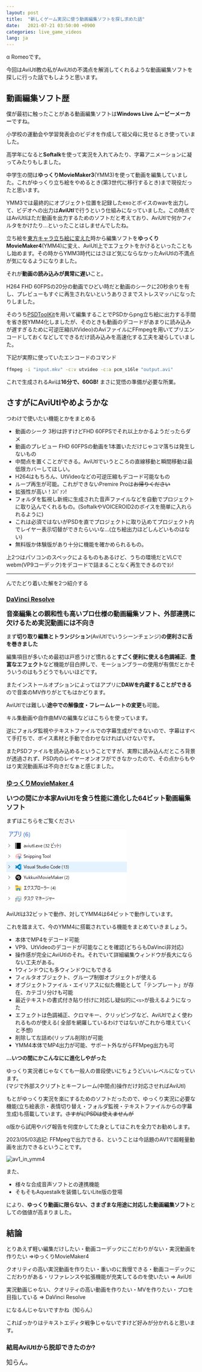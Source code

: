 ```yaml
---
layout: post
title:  "新しくゲーム実況に使う動画編集ソフトを探し求めた話"
date:   2021-07-21 03:50:00 +0900
categories: live_game_videos
lang: ja
---
```


α Romeoです。

今回はAviUtl教の私がAviUtlの不満点を解消してくれるような動画編集ソフトを探しに行った話でもしようと思います。

## 動画編集ソフト歴

僕が最初に触ったことがある動画編集ソフトは**Windows Live ムービーメーカー**ですね。

小学校の運動会や学習発表会のビデオを作成して祖父母に見せるとき使っていました。

高学年になると**Softalk**を使って実況を入れてみたり、字幕アニメーションに凝ってみたりもしました。

中学生の間は**ゆっくりMovieMaker3**(YMM3)を使って動画を編集していました。これがゆっくり立ち絵をやめるとき(第3世代に移行するとき)まで現役だったと思います。

YMM3では最終的にオブジェクト位置を記録したexoとボイスのwavを出力して、ビデオへの出力は**AviUtl**で行うという仕組みになっていました。この時点ではAviUtlはただ動画を出力するためのソフトだと考えており、AviUtlで何かフィルタをかけたり…といったことはしませんでしたね。

立ち絵を[東方キャラ立ち絵に変えた](/live_game_videos/2021/02/24/sozai.html)時から編集ソフトを**ゆっくりMovieMaker4**(YMM4)に変え、AviUtl上でエフェクトをかけるといったこともし始めます。その時からYMM3時代にはさほど気にならなかったAviUtlの不満点が気になるようになりました。

それが**動画の読み込みが異常に遅い**こと。

H264 FHD 60FPSの20分の動画でひどい時だと動画のシークに20秒余りを有し、プレビューもすぐに再生されないというありさまでストレスマッハになったりしました。

そのうち[PSDToolKit](https://github.com/oov/aviutl_psdtoolkit)を用いて編集することでPSDからpng立ち絵に出力する手間を省き脱YMM4化しましたが、そのときも動画のデコードがあまりに読み込みが遅すぎるために可逆圧縮(UtVideo)のAviファイルにFFmpegを用いてプリエンコードしておくなどしてできるだけ読み込みを高速化する工夫を凝らしていました。

下記が実際に使っていたエンコードのコマンド
```sh
ffmpeg -i "input.mkv" -c:v utvideo -c:a pcm_s16le "output.avi"
```
これで生成されるAviは**16分で、60GB!** まさに覚悟の準備が必要な所業。

## さすがにAviUtlやめようかな
つわけで使いたい機能とかをまとめる

- 動画のシーク 3秒は許すけどFHD 60FPSでそれ以上かかるようだったらダメ
- 動画のプレビュー FHD 60FPSの動画を1本置いただけじゃコマ落ちは発生しないもの
- 中間点を置くことができる。AviUtlでいうところの直線移動と瞬間移動は最低限カバーしてほしい。
- H264はもちろん、UtVideoなどの可逆圧縮もデコード可能なもの
- ループ再生が可能。これができないPremire Proは~~お帰りください~~
- 拡張性が高い！ｽﾊﾟｧﾝ!
- フォルダを監視し新規に生成された音声ファイルなどを自動でプロジェクトに取り込んでくれるもの。(SoftalkやVOICEROID2のボイスを簡単に入れられるように)
- これは必須ではないがPSDを直でプロジェクトに取り込めてプロジェクト内でレイヤー表示切替ができたらいいな…(立ち絵出力ほどしんどいものはない)
- 無料版か体験版があり十分に機能を確かめられるもの。

上2つはパソコンのスペックによるものもあるけど、うちの環境だとVLCでwebm(VP9コーデック)をデコードで詰まることなく再生できるのでﾖｼ!

---

んでたどり着いた解を2つ紹介する

### [DaVinci Resolve](https://www.blackmagicdesign.com/jp/products/davinciresolve/)

<big>**音楽編集との親和性も高いプロ仕様の動画編集ソフト、外部連携に欠けるため実況動画には不向き**</big>


まず**切り取り編集とトランジション**(AviUtlでいうシーンチェンジ)**の便利さに舌を巻きました**

編集項目が多いため最初は戸惑うけど慣れると**すごく便利に使える色調補正**、**豊富なエフェクト**など機能が目白押しで、モーションブラーの使用が有償だとかそういうのはもうどうでもいいほどです。

またインストールオプションによってはアプリに**DAWを内蔵することができる**ので音楽のMV作りがとてもはかどります。

AviUtlでは難しい**途中での解像度・フレームレートの変更**も可能。

キル集動画や自作曲MVの編集などはこちらを使っています。

逆にフォルダ監視やテキストファイルでの字幕生成ができないので、字幕はすべて手打ちで、ボイス素材と手動で合わせなければいけないです。

またPSDファイルを読み込めるということですが、実際に読み込んだところ背景が透過されず、PSD内のレイヤーオンオフができなかったので、その点からもやはり実況動画系は不向きだなぁと感じました。

### [ゆっくりMovieMaker 4](https://manjubox.net/ymm4/)

<big>**いつの間にか本家AviUtlを食う性能に進化した64ビット動画編集ソフト**</big>

まずはこちらをご覧ください

![YMM4とAviUtlの比較](/images/posts/2021-07/ymm_aviutl.png)

AviUtlは32ビットで動作、対してYMM4は64ビットで動作しています。

これを踏まえて、今のYMM4に搭載されている機能をまとめていきましょう。

- 本体でMP4をデコード可能
- VP9、UtVideoのデコードが可能なことを確認(どちらもDaVinci非対応)
- 操作感が完全にAviUtlのそれ。それでいて詳細編集ウィンドウが長大にならない工夫がある。
- 1ウィンドウにも多ウィンドウにもできる
- フィルタオブジェクト、グループ制御オブジェクトが使える
- オブジェクトファイル・エイリアスに似た機能として「テンプレート」が存在、カテゴリ分けも可能
- 最近テキストの書式付き貼り付けに対応し疑似的に`<s>`が扱えるようになった
- エフェクトは色調補正、クロマキー、クリッピングなど、AviUtlでよく使われるものが使える( 全部を網羅しているわけではないがこれから増えていくと予想)
- 削除して左詰め(リップル削除)が可能
- YMM4本体でMP4出力が可能、サポート外ながらFFMpeg出力も可

**…いつの間にかこんなにに進化しやがった**

ゆっくり実況者じゃなくても一般人の普段使いにちょうどいいレベルになっています。  
(マジで外部スクリプトとキーフレーム(中間点)操作だけ対応させればAviUtl)

もとがゆっくり実況を楽にするためのソフトだったので、ゆっくり実況に必要な機能(立ち絵表示・表情切り替え・フォルダ監視・テキストファイルからの字幕生成)も搭載しています。~~さすがにPSDは使えませんが~~

α版から試用やバグ報告を何度かしてた身としてはこれを全力でお勧めします。

2023/05/03追記: FFMpegで出力できる、ということは今話題のAV1で超軽量動画を出力できるということです。

![av1_in_ymm4](https://pbs.twimg.com/media/FuJe7MpaYAEyQF5?format=png)

また、

- 様々な合成音声ソフトとの連携機能
- そもそもAquestalkを装備しないLite版の登場

により、**ゆっくり動画に限らない、さまざまな用途に対応した動画編集ソフト**としての価値が高まりました。

## 結論

とりあえず軽い編集だけしたい・動画コーデックにこだわりがない・実況動画を作りたい =>ゆっくりMovieMaker4

クオリティの高い実況動画を作りたい・重いのに我慢できる・動画コーデックにこだわりがある・リファレンスや拡張機能が充実してるのを使いたい => AviUtl

実況動画じゃない、クオリティの高い動画を作りたい・MVを作りたい・プロを目指している => DaVinci Resolve

になるんじゃないですかね（知らん）

こればっかりはテキストエディタ戦争じゃないですけど好みが分かれると思います。

### 結局AviUtlから脱却できたのか?

<big>知らん。</big>
